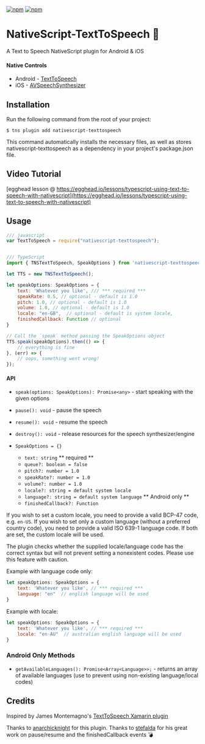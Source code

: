 [![npm](https://img.shields.io/npm/v/nativescript-texttospeech.svg)](https://www.npmjs.com/package/nativescript-texttospeech)
[![npm](https://img.shields.io/npm/dt/nativescript-texttospeech.svg?label=npm%20downloads)](https://www.npmjs.com/package/nativescript-texttospeech)

# NativeScript-TextToSpeech :loudspeaker:

A Text to Speech NativeScript plugin for Android & iOS

#### Native Controls
 - Android - [TextToSpeech](https://developer.android.com/reference/android/speech/tts/TextToSpeech.html)
 - iOS - [AVSpeechSynthesizer](https://developer.apple.com/reference/avfoundation/avspeechsynthesizer)

## Installation

Run the following command from the root of your project:

```
$ tns plugin add nativescript-texttospeech
```
This command automatically installs the necessary files, as well as stores nativescript-texttospeech as a dependency in your project's package.json file.

## Video Tutorial
[egghead lesson @ https://egghead.io/lessons/typescript-using-text-to-speech-with-nativescript](https://egghead.io/lessons/typescript-using-text-to-speech-with-nativescript)


## Usage

```js
/// javascript
var TextToSpeech = require("nativescript-texttospeech");


/// TypeScript
import { TNSTextToSpeech, SpeakOptions } from 'nativescript-texttospeech';

let TTS = new TNSTextToSpeech();

let speakOptions: SpeakOptions = {
    text: 'Whatever you like', /// *** required ***
    speakRate: 0.5, // optional - default is 1.0
    pitch: 1.0, // optional - default is 1.0
    volume: 1.0, // optional - default is 1.0
    locale: "en-GB",  // optional - default is system locale,
    finishedCallback: Function // optional
}

// Call the `speak` method passing the SpeakOptions object
TTS.speak(speakOptions).then(() => {
    // everything is fine
}, (err) => {
    // oops, something went wrong!
});

```


#### API

- `speak(options: SpeakOptions): Promise<any>` - start speaking with the given options
- `pause(): void` - pause the speech
- `resume(): void` - resume the speech
- `destroy(): void` - release resources for the speech synthesizer/engine

- `SpeakOptions = {}`
    - `text: string` ** required **
    - `queue?: boolean = false`  
    - `pitch?: number = 1.0`  
    - `speakRate?: number = 1.0`  
    - `volume?: number = 1.0` 
    - `locale?: string = default system locale`
    - `language?: string = default system language` ** Android only **
    - `finishedCallback?: Function`


If you wish to set a custom locale, you need to provide a valid BCP-47 code, e.g. `en-US`. If you wish to set only a custom language (without a preferred country code), you need to provide a valid ISO 639-1 language code. If both are set, the custom locale will be used.

The plugin checks whether the supplied locale/language code has the correct syntax but will not prevent setting a nonexistent codes. Please use this feature with caution.

Example with language code only:
```js
let speakOptions: SpeakOptions = {
    text: 'Whatever you like', // *** required ***
    language: "en"  // english language will be used
}
```

Example with locale:
```js
let speakOptions: SpeakOptions = {
    text: 'Whatever you like', // *** required ***
    locale: "en-AU"  // australian english language will be used
}
```


### Android Only Methods

- `getAvailableLanguages(): Promise<Array<Language>>;` - returns an array of available languages (use to prevent using non-existing language/local codes)


## Credits

Inspired by James Montemagno's [TextToSpeech Xamarin plugin](https://github.com/jamesmontemagno/Xamarin.Plugins/tree/master/TextToSpeech)

Thanks to [anarchicknight](https://github.com/anarchicknight) for this plugin.
Thanks to [stefalda](https://github.com/stefalda) for his great work on pause/resume and the finishedCallback events :bomb:

